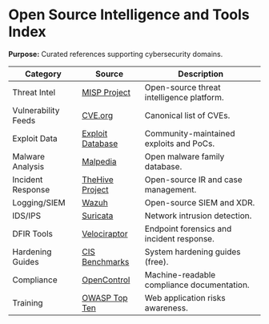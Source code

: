 # Open Source Intelligence and Tools Index
**Purpose:** Curated references supporting cybersecurity domains.

| Category | Source | Description |
|-----------|---------|-------------|
| Threat Intel | [MISP Project](https://www.misp-project.org) | Open-source threat intelligence platform. |
| Vulnerability Feeds | [CVE.org](https://www.cve.org) | Canonical list of CVEs. |
| Exploit Data | [Exploit Database](https://www.exploit-db.com) | Community-maintained exploits and PoCs. |
| Malware Analysis | [Malpedia](https://malpedia.caad.fkie.fraunhofer.de) | Open malware family database. |
| Incident Response | [TheHive Project](https://thehive-project.org) | Open-source IR and case management. |
| Logging/SIEM | [Wazuh](https://wazuh.com) | Open-source SIEM and XDR. |
| IDS/IPS | [Suricata](https://suricata.io) | Network intrusion detection. |
| DFIR Tools | [Velociraptor](https://www.velociraptor.app) | Endpoint forensics and incident response. |
| Hardening Guides | [CIS Benchmarks](https://www.cisecurity.org/cis-benchmarks) | System hardening guides (free). |
| Compliance | [OpenControl](https://open-control.org) | Machine-readable compliance documentation. |
| Training | [OWASP Top Ten](https://owasp.org/www-project-top-ten/) | Web application risks awareness. |
